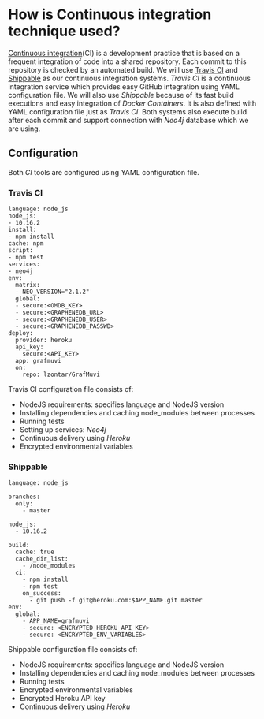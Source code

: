 # How is Continuous integration technique used?

[Continuous integration](https://en.wikipedia.org/wiki/Continuous_integration)\(CI\) is a development practice that is based on a frequent integration of code into a shared repository. Each commit to this repository is checked by an automated build. We will use [Travis CI](https://travis-ci.com/) and [Shippable](https://app.shippable.com/) as our continuous integration systems. _Travis CI_ is a continuous integration service which provides easy GitHub integration using YAML configuration file. We will also use _Shippable_ because of its fast build executions and easy integration of _Docker Containers_. It is also defined with YAML configuration file just as _Travis CI_. Both systems also execute build after each commit and support connection with _Neo4j_ database which we are using.

## Configuration

Both _CI_ tools are configured using YAML configuration file.

### Travis CI

```text
language: node_js
node_js:
- 10.16.2
install:
- npm install
cache: npm
script:
- npm test
services:
- neo4j
env:
  matrix:
  - NEO_VERSION="2.1.2"
  global:
  - secure:<OMDB_KEY>
  - secure:<GRAPHENEDB_URL>  
  - secure:<GRAPHENEDB_USER>
  - secure:<GRAPHENEDB_PASSWD>
deploy:
  provider: heroku
  api_key:
    secure:<API_KEY>    
  app: grafmuvi
  on:
    repo: lzontar/GrafMuvi
```

Travis CI configuration file consists of:

* NodeJS requirements: specifies language and NodeJS version
* Installing dependencies and caching node\_modules between processes
* Running tests
* Setting up services: _Neo4j_
* Continuous delivery using _Heroku_
* Encrypted environmental variables

### Shippable

```text
language: node_js

branches:
  only:
    - master

node_js:
  - 10.16.2

build:
  cache: true
  cache_dir_list:
    - /node_modules
  ci:
    - npm install
    - npm test
    on_success:
      - git push -f git@heroku.com:$APP_NAME.git master
env:
  global:
    - APP_NAME=grafmuvi
    - secure: <ENCRYPTED_HEROKU_API_KEY>
    - secure: <ENCRYPTED_ENV_VARIABLES>
```

Shippable configuration file consists of:

* NodeJS requirements: specifies language and NodeJS version
* Installing dependencies and caching node\_modules between processes
* Running tests
* Encrypted environmental variables
* Encrypted Heroku API key
* Continuous delivery using _Heroku_

